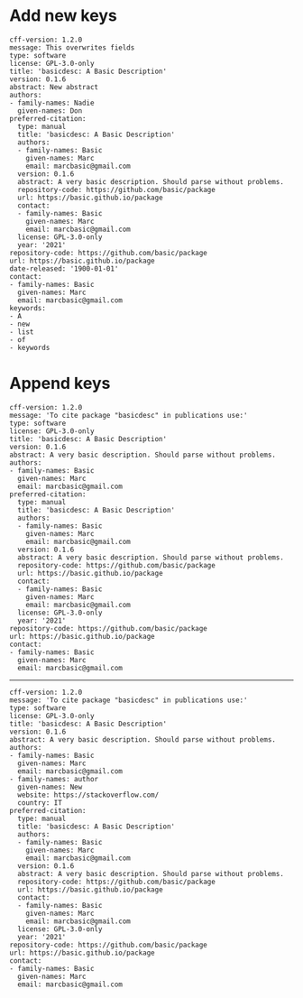 # Add new keys

    cff-version: 1.2.0
    message: This overwrites fields
    type: software
    license: GPL-3.0-only
    title: 'basicdesc: A Basic Description'
    version: 0.1.6
    abstract: New abstract
    authors:
    - family-names: Nadie
      given-names: Don
    preferred-citation:
      type: manual
      title: 'basicdesc: A Basic Description'
      authors:
      - family-names: Basic
        given-names: Marc
        email: marcbasic@gmail.com
      version: 0.1.6
      abstract: A very basic description. Should parse without problems.
      repository-code: https://github.com/basic/package
      url: https://basic.github.io/package
      contact:
      - family-names: Basic
        given-names: Marc
        email: marcbasic@gmail.com
      license: GPL-3.0-only
      year: '2021'
    repository-code: https://github.com/basic/package
    url: https://basic.github.io/package
    date-released: '1900-01-01'
    contact:
    - family-names: Basic
      given-names: Marc
      email: marcbasic@gmail.com
    keywords:
    - A
    - new
    - list
    - of
    - keywords

# Append keys

    cff-version: 1.2.0
    message: 'To cite package "basicdesc" in publications use:'
    type: software
    license: GPL-3.0-only
    title: 'basicdesc: A Basic Description'
    version: 0.1.6
    abstract: A very basic description. Should parse without problems.
    authors:
    - family-names: Basic
      given-names: Marc
      email: marcbasic@gmail.com
    preferred-citation:
      type: manual
      title: 'basicdesc: A Basic Description'
      authors:
      - family-names: Basic
        given-names: Marc
        email: marcbasic@gmail.com
      version: 0.1.6
      abstract: A very basic description. Should parse without problems.
      repository-code: https://github.com/basic/package
      url: https://basic.github.io/package
      contact:
      - family-names: Basic
        given-names: Marc
        email: marcbasic@gmail.com
      license: GPL-3.0-only
      year: '2021'
    repository-code: https://github.com/basic/package
    url: https://basic.github.io/package
    contact:
    - family-names: Basic
      given-names: Marc
      email: marcbasic@gmail.com

---

    cff-version: 1.2.0
    message: 'To cite package "basicdesc" in publications use:'
    type: software
    license: GPL-3.0-only
    title: 'basicdesc: A Basic Description'
    version: 0.1.6
    abstract: A very basic description. Should parse without problems.
    authors:
    - family-names: Basic
      given-names: Marc
      email: marcbasic@gmail.com
    - family-names: author
      given-names: New
      website: https://stackoverflow.com/
      country: IT
    preferred-citation:
      type: manual
      title: 'basicdesc: A Basic Description'
      authors:
      - family-names: Basic
        given-names: Marc
        email: marcbasic@gmail.com
      version: 0.1.6
      abstract: A very basic description. Should parse without problems.
      repository-code: https://github.com/basic/package
      url: https://basic.github.io/package
      contact:
      - family-names: Basic
        given-names: Marc
        email: marcbasic@gmail.com
      license: GPL-3.0-only
      year: '2021'
    repository-code: https://github.com/basic/package
    url: https://basic.github.io/package
    contact:
    - family-names: Basic
      given-names: Marc
      email: marcbasic@gmail.com


